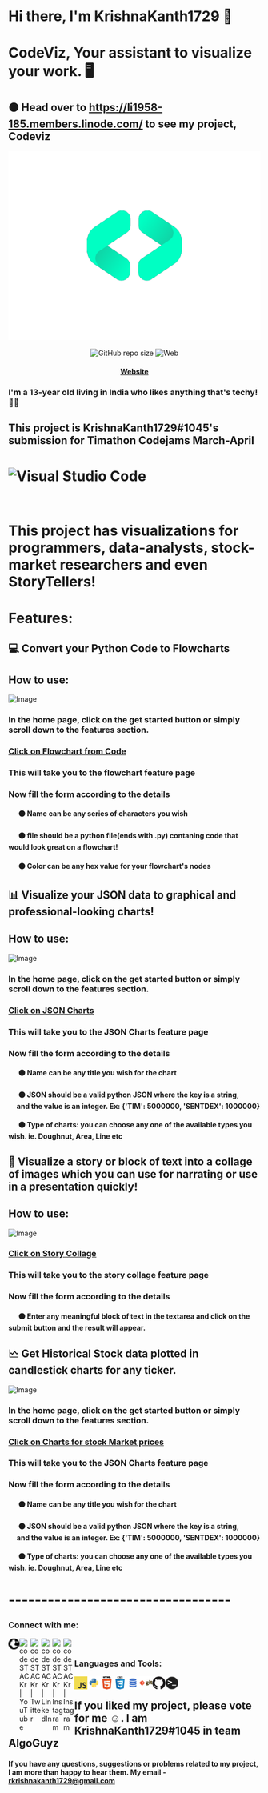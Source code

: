 # Hi there, I'm KrishnaKanth1729  👋
#  CodeViz, Your assistant to visualize your work. 🖥️
## 🟠 Head over to https://li1958-185.members.linode.com/ to see my project, Codeviz
<div align="center">

![CodeViz Logo](static/code-removebg-preview.png)

![GitHub repo size](https://img.shields.io/github/repo-size/KrishnaKanth1729/CodeViz---TWT-CODEJAM-Timathon-4)
![Web](https://img.shields.io/badge/Platform-Web-green)


#### [Website](https://li1958-185.members.linode.com)

</div>

### I'm a 13-year old living in India who likes anything that's techy! 👨‍💻
## This project is KrishnaKanth1729#1045's submission for Timathon Codejams March-April
# <img align="center" alt="Visual Studio Code" width="300px" src="https://cdn.discordapp.com/attachments/511344731608055818/763430494393204736/bannerbig.png" />

<br>

# This project has visualizations for programmers, data-analysts, stock-market researchers and even StoryTellers!
# Features:
## 💻 Convert your Python Code to Flowcharts
## How to use:
![Image](https://media.giphy.com/media/BrxtBALK9pGfiGGg74/giphy.gif)
### In the home page, click on the get started button or simply scroll down to the features section.
### **[Click on Flowchart from Code ](https://li1958-185.members.linode.com/flow)**
### This will take you to the flowchart feature page
### Now fill the form according to the details
#### &nbsp; &nbsp; &nbsp; 🟠 Name can be any series of characters you wish
#### &nbsp; &nbsp; &nbsp; 🟠 file should be a python file(ends with .py) contaning code that would look great on a flowchart!
#### &nbsp; &nbsp; &nbsp; 🟠 Color can be any hex value for your flowchart's nodes
## 📊 Visualize your JSON data to graphical and professional-looking charts!
## How to use:
![Image](https://media.giphy.com/media/y7anJF1IVG3GnKvjvD/giphy.gif)
### In the home page, click on the get started button or simply scroll down to the features section.
### **[Click on JSON Charts ](https://li2160-199.members.linode.com/yt)**
### This will take you to the JSON Charts feature page
### Now fill the form according to the details
#### &nbsp; &nbsp; &nbsp; 🟠 Name can be any title you wish for the chart 
#### &nbsp; &nbsp; &nbsp; 🟠 JSON should be a valid python JSON where the key is a string, <br>  &nbsp; &nbsp; &nbsp;and the value is an integer. Ex: {'TIM': 5000000, 'SENTDEX': 1000000}
#### &nbsp; &nbsp; &nbsp; 🟠 Type of charts: you can choose any one of the available types you wish. ie. Doughnut, Area, Line etc
## 💬 Visualize a story or block of text into a collage of images which you can use for narrating or use in a presentation quickly!
## How to use:
![Image](https://media.giphy.com/media/BYvQDT17avsRQAi8Nc/giphy.gif)
### **[Click on Story Collage ](https://li1958-185.members.linode.com/viz)**
### This will take you to the story collage feature page
### Now fill the form according to the details
#### &nbsp; &nbsp; &nbsp; 🟠 Enter any meaningful block of text in the textarea and click on the submit button and the result will appear.
## 🗠 Get Historical Stock data plotted in candlestick charts for any ticker.
![Image](https://media.giphy.com/media/VvMIRFAqw3tnvbx9Gv/giphy.gif)
### In the home page, click on the get started button or simply scroll down to the features section.
### **[Click on Charts for stock Market prices ](https://li2160-199.members.linode.com/stock)**
### This will take you to the JSON Charts feature page
### Now fill the form according to the details
#### &nbsp; &nbsp; &nbsp; 🟠 Name can be any title you wish for the chart 
#### &nbsp; &nbsp; &nbsp; 🟠 JSON should be a valid python JSON where the key is a string, <br>  &nbsp; &nbsp; &nbsp;and the value is an integer. Ex: {'TIM': 5000000, 'SENTDEX': 1000000}
#### &nbsp; &nbsp; &nbsp; 🟠 Type of charts: you can choose any one of the available types you wish. ie. Doughnut, Area, Line etc
# ----------------------------------
### Connect with me:

<img align="left" alt="codeSTACKr.com" width="22px" src="https://raw.githubusercontent.com/iconic/open-iconic/master/svg/globe.svg" />
<img align="left" alt="codeSTACKr | YouTube" width="22px" src="https://cdn.jsdelivr.net/npm/simple-icons@v3/icons/youtube.svg" />
<img align="left" alt="codeSTACKr | Twitter" width="22px" src="https://cdn.jsdelivr.net/npm/simple-icons@v3/icons/twitter.svg" />
<img align="left" alt="codeSTACKr | LinkedIn" width="22px" src="https://cdn.jsdelivr.net/npm/simple-icons@v3/icons/linkedin.svg" />
<img align="left" alt="codeSTACKr | Instagram" width="22px" src="https://cdn.jsdelivr.net/npm/simple-icons@v3/icons/instagram.svg" />
<img align="left" alt="codeSTACKr | Instagram" width="22px" src="https://cdn.jsdelivr.net/npm/simple-icons@v3/icons/discord.svg" />

<br />

### Languages and Tools:
<img align="left" alt="JavaScript" width="26px" src="https://raw.githubusercontent.com/github/explore/80688e429a7d4ef2fca1e82350fe8e3517d3494d/topics/javascript/javascript.png" />
<img align="left" alt="JavaScript" width="26px" src="https://raw.githubusercontent.com/github/explore/80688e429a7d4ef2fca1e82350fe8e3517d3494d/topics/python/python.png" />
<img align="left" alt="HTML5" width="26px" src="https://raw.githubusercontent.com/github/explore/80688e429a7d4ef2fca1e82350fe8e3517d3494d/topics/html/html.png" />
<img align="left" alt="CSS3" width="26px" src="https://raw.githubusercontent.com/github/explore/80688e429a7d4ef2fca1e82350fe8e3517d3494d/topics/css/css.png" />



<img align="left" alt="SQL" width="26px" src="https://raw.githubusercontent.com/github/explore/80688e429a7d4ef2fca1e82350fe8e3517d3494d/topics/sql/sql.png" />
<img align="left" alt="Git" width="26px" src="https://raw.githubusercontent.com/github/explore/80688e429a7d4ef2fca1e82350fe8e3517d3494d/topics/git/git.png" />
<img align="left" alt="GitHub" width="26px" src="https://raw.githubusercontent.com/github/explore/78df643247d429f6cc873026c0622819ad797942/topics/github/github.png" />
<img align="left" alt="Terminal" width="26px" src="https://raw.githubusercontent.com/github/explore/80688e429a7d4ef2fca1e82350fe8e3517d3494d/topics/terminal/terminal.png" />

<br />

## If you liked my project, please vote for me ☺️. I am KrishnaKanth1729#1045 in team AlgoGuyz
#### If you have any questions, suggestions or problems related to my project, I am more than happy to hear them. My email - rkrishnakanth1729@gmail.com